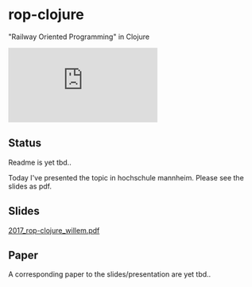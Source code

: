 # rop-clojure
"Railway Oriented Programming" in Clojure

![title-page rop](https://raw.githubusercontent.com/jwillem/rop-clojure/master/docs/slides/2017_rop-clojure_willem.pdf)

## Status
Readme is yet tbd..

Today I've presented the topic in hochschule mannheim. Please see the slides as pdf.

## Slides
[2017_rop-clojure_willem.pdf](docs/slides/2017_rop-clojure_willem.pdf)

## Paper
A corresponding paper to the slides/presentation are yet tbd..
